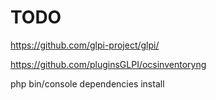 # TODO

https://github.com/glpi-project/glpi/

https://github.com/pluginsGLPI/ocsinventoryng

php bin/console dependencies install